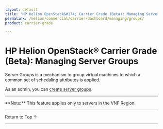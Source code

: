 ```yaml
---
layout: default
title: "HP Helion OpenStack&#174; Carrier Grade (Beta): Managing Server Groups"
permalink: /helion/commercial/carrier/dashboard/managing/groups/
product: carrier-grade

---
```

<!--UNDER REVISION-->

<script>

function PageRefresh {
onLoad="window.refresh"
}

PageRefresh();

</script>

<!-- <p style="font-size: small;"> <a href="/helion/commercial/carrier/ga1/install/">&#9664; PREV</a> | <a href="/helion/commercial/carrier/ga1/install-overview/">&#9650; UP</a> | <a href="/helion/commercial/carrier/ga1/">NEXT &#9654;</a></p> -->

# HP Helion OpenStack&#174; Carrier Grade (Beta): Managing Server Groups

Server Groups is a mechanism to group virtual machines to which a common set of scheduling attributes is applied.

As an admin, you can [create server groups](/helion/commercial/carrier/dashboard/managing/groups/create/).

<hr>
**Note:** This feature applies only to servers in the VNF Region.
<hr>


<a href="#top" style="padding:14px 0px 14px 0px; text-decoration: none;"> Return to Top &#8593; </a>


----
